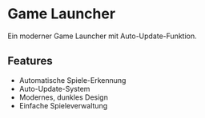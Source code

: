 # Game Launcher

Ein moderner Game Launcher mit Auto-Update-Funktion.

## Features
- Automatische Spiele-Erkennung
- Auto-Update-System
- Modernes, dunkles Design
- Einfache Spieleverwaltung
